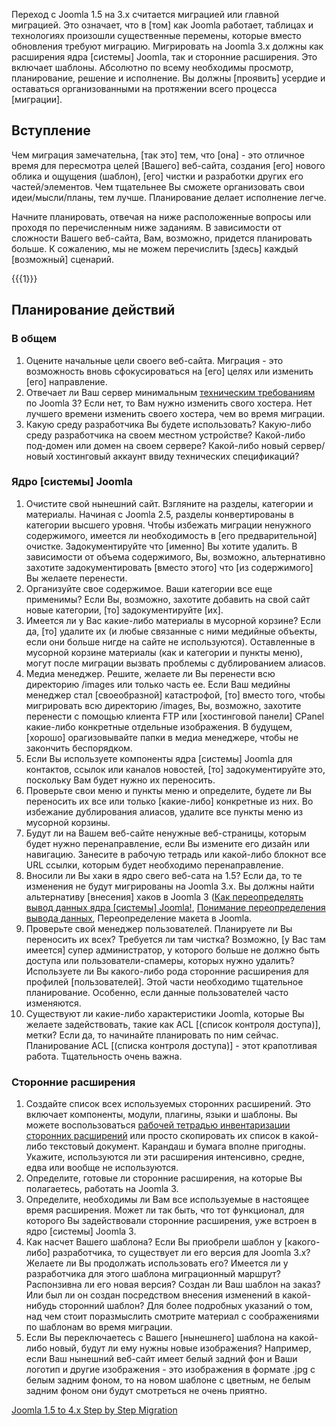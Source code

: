<!-- Filename: Planning_Migration_-_Joomla_1.5_to_4 / Display title: Планирование миграции - с Joomla 1.5 на 3 -->

Переход с Joomla 1.5 на 3.х считается миграцией или главной миграцией.
Это означает, что в \[том\] как Joomla работает, таблицах и технологиях
произошли существенные перемены, которые вместо обновления требуют
миграцию. Мигрировать на Joomla 3.x должны как расширения ядра
\[системы\] Joomla, так и сторонние расширения. Это включает шаблоны.
Абсолютно по всему необходимы просмотр, планирование, решение и
исполнение. Вы должны \[проявить\] усердие и оставаться организованными
на протяжении всего процесса \[миграции\].

## Вступление

Чем миграция замечательна, \[так это\] тем, что \[она\] - это отличное
время для пересмотра целей \[Вашего\] веб-сайта, создания \[его\] нового
облика и ощущения (шаблон), \[его\] чистки и разработки других его
частей/элементов. Чем тщательнее Вы сможете организовать свои
идеи/мысли/планы, тем лучше. Планирование делает исполнение легче.

Начните планировать, отвечая на ниже расположенные вопросы или проходя
по перечисленным ниже заданиям. В зависимости от сложности Вашего
веб-сайта, Вам, возможно, придется планировать больше. К сожалению, мы
не можем перечислить \[здесь\] каждый \[возможный\] сценарий.

{{{1}}}

## Планирование действий

### В общем

1.  Оцените начальные цели своего веб-сайта. Миграция - это возможность
    вновь сфокусироваться на \[его\] целях или изменить \[его\]
    направление.
2.  Отвечает ли Ваш сервер минимальным
    <a href="http://www.joomla.org/about-joomla/technical-requirements.html"
    class="external text" target="_blank"
    rel="noreferrer noopener">техническим требованиям</a> по Joomla 3?
    Если нет, то Вам нужно изменить свого хостера. Нет лучшего времени
    изменить своего хостера, чем во время миграции.
3.  Какую среду разработчика Вы будете использовать? Какую-либо среду
    разработчика на своем местном устройстве? Какой-либо под-домен или
    домен на своем сервере? Какой-либо новый сервер/новый хостинговый
    аккаунт ввиду технических спецификаций?

### Ядро \[системы\] Joomla

1.  Очистите свой нынешний сайт. Взгляните на разделы, категории и
    материалы. Начиная с Joomla 2.5, разделы конвертированы в категории
    высшего уровня. Чтобы избежать миграции ненужного содержимого,
    имеется ли необходимость в \[его предварительной\] очистке.
    Задокументируйте что \[именно\] Вы хотите удалить. В зависимости от
    объема содержимого, Вы, возможно, альтернативно захотите
    задокументировать \[вместо этого\] что \[из содержимого\] Вы желаете
    перенести.
2.  Организуйте свое содержимое. Ваши категории все еще применимы? Если
    Вы, возможно, захотите добавить на свой сайт новые категории, \[то\]
    задокументируйте \[их\].
3.  Имеется ли у Вас какие-либо материалы в мусорной корзине? Если да,
    \[то\] удалите их (и любые связанные с ними медийные объекты, если
    они больше нигде на сайте не используются). Оставленные в мусорной
    корзине материалы (как и категории и пункты меню), могут после
    миграции вызвать проблемы с дублированием алиасов.
4.  Медиа менеджер. Решите, желаете ли Вы перенести всю директорию
    /images или только часть ее. Если Ваш медийны менеджер стал
    \[своеобразной\] катастрофой, \[то\] вместо того, чтобы мигрировать
    всю директорию /images, Вы, возможно, захотите перенести с помощью
    клиента FTP или \[хостинговой панели\] CPanel какие-либо конкретные
    отдельные изображения. В будущем, \[хорошо\] орагизовывайте папки в
    медиа менеджере, чтобы не закончить беспорядком.
5.  Если Вы используете компоненты ядра \[системы\] Joomla для
    контактов, ссылок или каналов новостей, \[то\] задокументируйте это,
    поскольку Вам будет нужно их переносить.
6.  Проверьте свои меню и пункты меню и определите, будете ли Вы
    переносить их все или только \[какие-либо\] конкретные из них. Во
    избежание дублирования алиасов, удалите все пункты меню из мусорной
    корзины.
7.  Будут ли на Вашем веб-сайте ненужные веб-страницы, которым будет
    нужно перенаправление, если Вы измените его дизайн или навигацию.
    Занесите в рабочую тетрадь или какой-либо блокнот все URL ссылки,
    которым будет необходимо перенаправление.
1.  Вносили ли Вы хаки в ядро свего веб-сата на 1.5? Если да, то те
    изменения не будут мигрированы на Joomla 3.х. Вы должны найти
    альтернативу \[внесения\] хаков в Joomla 3 (<a
    href="https://docs.joomla.org/How_to_override_the_output_from_the_Joomla!_core"
    class="new"
    title="Special:MyLanguage/How to override the output from the Joomla! core (page does not exist)">Как
    переопределять вывод данных ядра [системы] Joomla!</a>, [Понимание
    переопределения вывода
    данных](https://docs.joomla.org/Understanding_Output_Overrides "Special:MyLanguage/Understanding Output Overrides"),
     Переопределение макета в
    Joomla.
2.  Проверьте свой менеджер пользователей. Планируете ли Вы переносить
    их всех? Требуется ли там чистка? Возможно, \[у Вас там имеется\]
    супер администратор, у которого больше не должно быть доступа или
    пользователи-спамеры, которых нужно удалить? Используете ли Вы
    какого-либо рода сторонние расширения для профилей
    \[пользователей\]. Этой части необходимо тщательное планирование.
    Особенно, если данные пользователей часто изменяются.
3.  Существуют ли какие-либо характеристики Joomla, которые Вы желаете
    задействовать, такие как ACL \[(список контроля доступа)\], метки?
    Если да, то начинайте планировать по ним сейчас. Планирование ACL
    \[(списка контроля доступа)\] - этот крапотливая работа.
    Тщательность очень важна.

### Сторонние расширения

1.  Создайте список всех используемых сторонних расширений. Это включает
    компоненты, модули, плагины, языки и шаблоны. Вы можете
    воспользоваться <a
    href="https://docs.joomla.org/images/5/59/Third-Party_Extension_Inventory_Worksheet.pdf"
    class="external text" target="_blank" rel="noreferrer noopener">рабочей
    тетрадью инвентаризации сторонних расширений</a> или просто
    скопировать их список в какой-либо текстовый документ. Карандаш и
    бумага вполне пригодны. Укажите, используются ли эти расширения
    интенсивно, средне, едва или вообще не используются.
1.  Определите, готовые ли сторонние расширения, на которые Вы
    полагаетесь, работать на Joomla 3.
2.  Определите, необходимы ли Вам все используемые в настоящее время
    расширения. Может ли так быть, что тот функционал, для которого Вы
    задействовали сторонние расширения, уже встроен в ядро \[системы\]
    Joomla 3.
3.  Как насчет Вашего шаблона? Если Вы приобрели шаблон у
    \[какого-либо\] разработчика, то существует ли его версия для Joomla
    3.x? Желаете ли Вы продолжать использовать его? Имеется ли у
    разработчика для этого шаблона миграционный маршрут? Распонзивна ли
    его новая версия? Создан ли Ваш шаблон на заказ? Или был ли он
    создан посредством внесения изменений в какой-нибудь сторонний
    шаблон? Для более подробных указаний о том, над чем стоит
    поразмыслить смотрите материал с  соображениями по шаблонам во время
    миграции.
1.  Если Вы переключаетесь с Вашего \[нынешнего\] шаблона на какой-либо
    новый, будут ли ему нужны новые изображения? Например, если Ваш
    нынешний веб-сайт имеет белый задний фон и Ваши логотип и другие
    изображения - это изображения в формате .jpg с белым задним фоном,
    то на новом шаблоне с цветным, не белым задним фоном они будут
    смотреться не очень приятно.

<a
href="https://docs.joomla.org/Joomla_1.5_to_4.x_Step_by_Step_Migration"
id="content-button" class="button expand">Joomla 1.5 to 4.x Step by Step
Migration</a>
